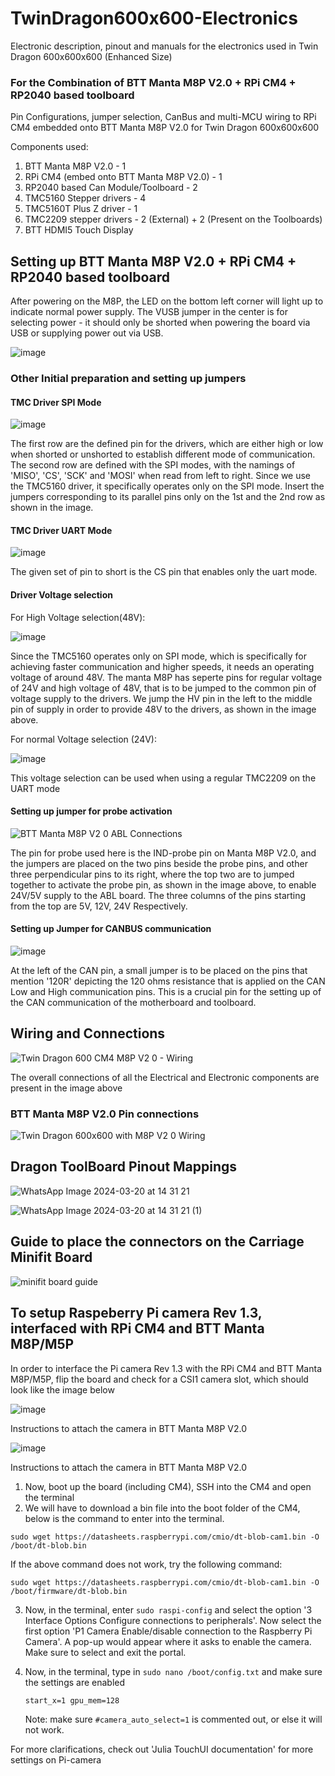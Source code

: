 # TwinDragon600x600-Electronics
Electronic description, pinout and manuals for the electronics used in Twin Dragon 600x600x600 (Enhanced Size)

### For the Combination of BTT Manta M8P V2.0 + RPi CM4 + RP2040 based toolboard

Pin Configurations, jumper selection, CanBus and multi-MCU wiring to RPi CM4 embedded onto BTT Manta M8P V2.0 for Twin Dragon 600x600x600

Components used:
1. BTT Manta M8P V2.0 - 1
2. RPi CM4 (embed onto BTT Manta M8P V2.0) - 1
3. RP2040 based Can Module/Toolboard - 2
4. TMC5160 Stepper drivers - 4
5. TMC5160T Plus Z driver - 1
6. TMC2209 stepper drivers - 2 (External) + 2 (Present on the Toolboards)
7. BTT HDMI5 Touch Display

## Setting up BTT Manta M8P V2.0 + RPi CM4 + RP2040 based toolboard

After powering on the M8P, the LED on the bottom left corner will light up to indicate normal power supply. The VUSB jumper in the center is for selecting power - it should only be shorted when powering the board via USB or supplying power out via USB.

![image](https://github.com/FracktalWorks/TwinDragon600-Electronics/assets/80109965/a958c1ba-796f-418f-ada7-2db6b0ebb668)

### Other Initial preparation and setting up jumpers

#### TMC Driver SPI Mode

![image](https://github.com/FracktalWorks/TwinDragon600-Electronics/assets/80109965/3333b970-bcab-4d4b-b9cb-f18ed82d6cfc)

The first row are the defined pin for the drivers, which are either high or low when shorted or unshorted to establish different mode of communication. The second row are defined with the SPI modes, with the namings of 'MISO', 'CS', 'SCK' and 'MOSI' when read from left to right. Since we use the TMC5160 driver, it specifically operates only on the SPI mode. Insert the jumpers corresponding to its parallel pins only on the 1st and the 2nd row as shown in the image.

#### TMC Driver UART Mode

![image](https://github.com/FracktalWorks/TwinDragon600-Electronics/assets/80109965/1110018c-07fe-482e-8d79-761831509141)

The given set of pin to short is the CS pin that enables only the uart mode.

#### Driver Voltage selection

For High Voltage selection(48V):

![image](https://github.com/FracktalWorks/TwinDragon600-Electronics/assets/80109965/bf3a8896-4cff-40da-9098-789842d58acb)

Since the TMC5160 operates only on SPI mode, which is specifically for achieving faster communication and higher speeds, it needs an operating voltage of around 48V. The manta M8P has seperte pins for regular voltage of 24V and high voltage of 48V, that is to be jumped to the common pin of voltage supply to the drivers. We jump the HV pin in the left to the middle pin of supply in order to provide 48V to the drivers, as shown in the image above.

For normal Voltage selection (24V):

![image](https://github.com/FracktalWorks/TwinDragon600-Electronics/assets/80109965/f2a6d8c0-dbdb-4a7c-89c2-14ec335743cc)

This voltage selection can be used when using a regular TMC2209 on the UART mode

#### Setting up jumper for probe activation

![BTT Manta M8P V2 0 ABL Connections](https://github.com/FracktalWorks/TwinDragon600x600-Electronics/assets/80109965/196da29f-d003-4410-bdbf-421b9a2d7515)


The pin for probe used here is the IND-probe pin on Manta M8P V2.0, and the jumpers are placed on the two pins beside the probe pins, and other three perpendicular pins to its right, where the top two are to jumped together to activate the probe pin, as shown in the image above, to enable 24V/5V supply to the ABL board. The three columns of the pins starting from the top are 5V, 12V, 24V Respectively.

#### Setting up Jumper for CANBUS communication

![image](https://github.com/FracktalWorks/TwinDragon600-Electronics/assets/80109965/a540b422-52cb-41cc-b6a8-25c727c4f089)

At the left of the CAN pin, a small jumper is to be placed on the pins that mention '120R' depicting the 120 ohms resistance that is applied on the CAN Low and High communication pins. This is a crucial pin for the setting up of the CAN communication of the motherboard and toolboard.

## Wiring and Connections

![Twin Dragon 600 CM4 M8P V2 0 - Wiring](https://github.com/FracktalWorks/TwinDragon600-Electronics/assets/80109965/78dbc25f-ff8f-4533-9c9d-a62a0f82dd5e)

The overall connections of all the Electrical and Electronic components are present in the image above

### BTT Manta M8P V2.0 Pin connections

![Twin Dragon 600x600 with M8P V2 0 Wiring](https://github.com/FracktalWorks/TwinDragon600x600-Electronics/assets/80109965/7eced48d-cfc8-49cb-b144-970571d24fa0)


## Dragon ToolBoard Pinout Mappings

![WhatsApp Image 2024-03-20 at 14 31 21](https://github.com/FracktalWorks/TwinDragon600x600-Electronics/assets/80109965/88b125b5-2338-4aa1-831f-7f72e4ff2525)


![WhatsApp Image 2024-03-20 at 14 31 21 (1)](https://github.com/FracktalWorks/TwinDragon600x600-Electronics/assets/80109965/39d8fcf0-845f-4c06-a3fb-4be4854f6058)

## Guide to place the connectors on the Carriage Minifit Board

![minifit board guide](https://github.com/FracktalWorks/TwinDragon600x600-Electronics/assets/80109965/cde865be-b7a9-45ac-876f-ec327fd187ff)


## To setup Raspeberry Pi camera Rev 1.3, interfaced with RPi CM4 and BTT Manta M8P/M5P

In order to interface the Pi camera Rev 1.3 with the RPi CM4 and BTT Manta M8P/M5P, flip the board and check for a CSI1 camera slot, which should look like the image below

![image](https://github.com/FracktalWorks/TwinDragon600-Electronics/assets/80109965/de2eb324-dc58-4c48-af00-7386afde8c35)

Instructions to attach the camera in BTT Manta M8P V2.0

![image](https://github.com/FracktalWorks/TwinDragon600-Electronics/assets/80109965/1bc509c2-2984-46af-a074-268701a05b0c)


Instructions to attach the camera in BTT Manta M8P V2.0

1. Now, boot up the board (including CM4), SSH into the CM4 and open the terminal
2. We will have to download a bin file into the boot folder of the CM4, below is the command to enter into the terminal.

`sudo wget https://datasheets.raspberrypi.com/cmio/dt-blob-cam1.bin -O /boot/dt-blob.bin`

If the above command does not work, try the following command:

`sudo wget https://datasheets.raspberrypi.com/cmio/dt-blob-cam1.bin -O /boot/firmware/dt-blob.bin`

3. Now, in the terminal, enter `sudo raspi-config` and select the option '3 Interface Options    Configure connections to peripherals'. Now select the first option 'P1 Camera      Enable/disable connection to the Raspberry Pi Camera'. A pop-up would appear where it asks to enable the camera. Make sure to select <yes> and exit the portal.

4. Now, in the terminal, type in `sudo nano /boot/config.txt` and make sure the settings are enabled

   `start_x=1
   gpu_mem=128`

   Note: make sure `#camera_auto_select=1` is commented out, or else it will not work.

For more clarifications, check out 'Julia TouchUI documentation' for more settings on Pi-camera
